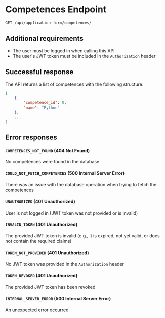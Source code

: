 # Competences Endpoint

`GET /api/application-form/competences/`

## Additional requirements

* The user must be logged in when calling this API
* The user's JWT token must be included in the `Authorization` header

## Successful response

The API returns a list of competences with the following structure:

```json
[
    {
        "competence_id": 0,
        "name": "Python"
    },
    ...
]
```

## Error responses

#### `COMPETENCES_NOT_FOUND` (404 Not Found)

No competences were found in the database

#### `COULD_NOT_FETCH_COMPETENCES` (500 Internal Server Error)

There was an issue with the database operation when trying to fetch the competences

#### `UNAUTHORIZED` (401 Unauthorized)

User is not logged in (JWT token was not provided or is invalid)

#### `INVALID_TOKEN` (401 Unauthorized)

The provided JWT token is invalid (e.g., it is expired, not yet valid, or does not contain the required claims)

#### `TOKEN_NOT_PROVIDED` (401 Unauthorized)

No JWT token was provided in the `Authorization` header

#### `TOKEN_REVOKED` (401 Unauthorized)

The provided JWT token has been revoked

#### `INTERNAL_SERVER_ERROR` (500 Internal Server Error)

An unexpected error occurred